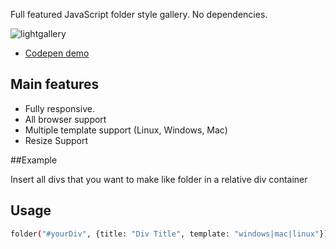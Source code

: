 Full featured JavaScript folder style gallery. No dependencies.

![lightgallery](https://raw.githubusercontent.com/bRexhmati/folder/master/Folder.png?token=AmmUJhISJqXCsitscEIJfLVi59QhbXUbks5cVi4ZwA%3D%3D)

* [Codepen demo](https://codepen.io/brexhmati/full/XORyjm)


## Main features

* Fully responsive.
* All browser support
* Multiple template support (Linux, Windows, Mac)
* Resize Support

##Example

Insert all divs that you want to make like folder in a relative div container

## Usage
```sh
folder("#yourDiv", {title: "Div Title", template: "windows|mac|linux"});
```
